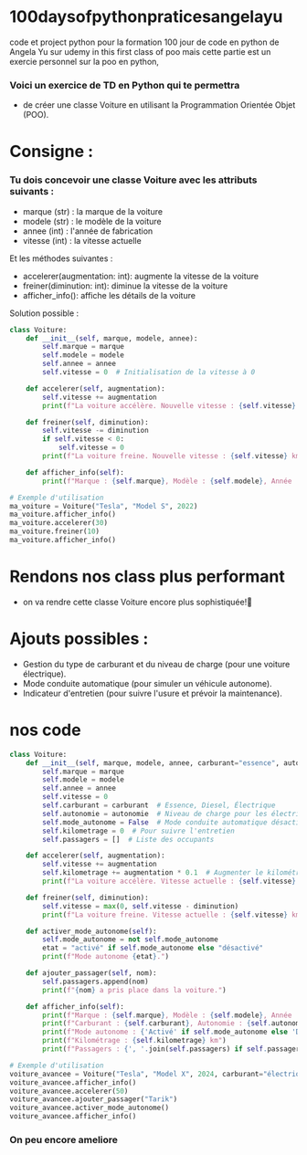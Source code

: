 # 100daysofpythonpraticesangelayu
code et project python pour la formation 100 jour de code en python de Angela Yu sur udemy
in this first class of poo mais cette partie est un exercie personnel sur la poo en python,
 ### Voici un exercice de TD en Python qui te permettra

- de créer une classe Voiture en utilisant la Programmation Orientée Objet (POO).

# Consigne :
### Tu dois concevoir une classe Voiture avec les attributs suivants :
- marque (str) : la marque de la voiture
- modele (str) : le modèle de la voiture
- annee (int) : l'année de fabrication
- vitesse (int) : la vitesse actuelle


Et les méthodes suivantes :
- accelerer(augmentation: int): augmente la vitesse de la voiture
- freiner(diminution: int): diminue la vitesse de la voiture
- afficher_info(): affiche les détails de la voiture

Solution possible :


```python
class Voiture:
    def __init__(self, marque, modele, annee):
        self.marque = marque
        self.modele = modele
        self.annee = annee
        self.vitesse = 0  # Initialisation de la vitesse à 0

    def accelerer(self, augmentation):
        self.vitesse += augmentation
        print(f"La voiture accélère. Nouvelle vitesse : {self.vitesse} km/h")

    def freiner(self, diminution):
        self.vitesse -= diminution
        if self.vitesse < 0:
            self.vitesse = 0
        print(f"La voiture freine. Nouvelle vitesse : {self.vitesse} km/h")

    def afficher_info(self):
        print(f"Marque : {self.marque}, Modèle : {self.modele}, Année : {self.annee}, Vitesse actuelle : {self.vitesse} km/h")

# Exemple d'utilisation
ma_voiture = Voiture("Tesla", "Model S", 2022)
ma_voiture.afficher_info()
ma_voiture.accelerer(30)
ma_voiture.freiner(10)
ma_voiture.afficher_info()
```
# Rendons nos class plus performant
- on va rendre cette classe Voiture encore plus sophistiquée!🚗
# Ajouts possibles :
- Gestion du type de carburant et du niveau de charge (pour une voiture électrique).
- Mode conduite automatique (pour simuler un véhicule autonome).
- Indicateur d'entretien (pour suivre l'usure et prévoir la maintenance).

# nos code 
```python
class Voiture:
    def __init__(self, marque, modele, annee, carburant="essence", autonomie=100):
        self.marque = marque
        self.modele = modele
        self.annee = annee
        self.vitesse = 0
        self.carburant = carburant  # Essence, Diesel, Électrique
        self.autonomie = autonomie  # Niveau de charge pour les électriques
        self.mode_autonome = False  # Mode conduite automatique désactivé par défaut
        self.kilometrage = 0  # Pour suivre l'entretien
        self.passagers = []  # Liste des occupants

    def accelerer(self, augmentation):
        self.vitesse += augmentation
        self.kilometrage += augmentation * 0.1  # Augmenter le kilométrage
        print(f"La voiture accélère. Vitesse actuelle : {self.vitesse} km/h")

    def freiner(self, diminution):
        self.vitesse = max(0, self.vitesse - diminution)
        print(f"La voiture freine. Vitesse actuelle : {self.vitesse} km/h")

    def activer_mode_autonome(self):
        self.mode_autonome = not self.mode_autonome
        etat = "activé" if self.mode_autonome else "désactivé"
        print(f"Mode autonome {etat}.")

    def ajouter_passager(self, nom):
        self.passagers.append(nom)
        print(f"{nom} a pris place dans la voiture.")

    def afficher_info(self):
        print(f"Marque : {self.marque}, Modèle : {self.modele}, Année : {self.annee}, Vitesse : {self.vitesse} km/h")
        print(f"Carburant : {self.carburant}, Autonomie : {self.autonomie}%")
        print(f"Mode autonome : {'Activé' if self.mode_autonome else 'Désactivé'}")
        print(f"Kilométrage : {self.kilometrage} km")
        print(f"Passagers : {', '.join(self.passagers) if self.passagers else 'Aucun'}")

# Exemple d'utilisation
voiture_avancee = Voiture("Tesla", "Model X", 2024, carburant="électrique", autonomie=90)
voiture_avancee.afficher_info()
voiture_avancee.accelerer(50)
voiture_avancee.ajouter_passager("Tarik")
voiture_avancee.activer_mode_autonome()
voiture_avancee.afficher_info() 
```

### On peu encore ameliore 

